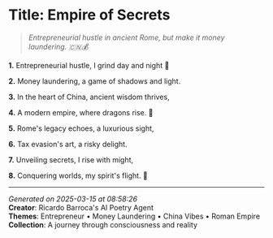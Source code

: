 # Title: Empire of Secrets

> *Entrepreneurial hustle in ancient Rome, but make it money laundering. 🇨🇳💰*

**1.** Entrepreneurial hustle, I grind day and night 💼


**2.** Money laundering, a game of shadows and light.


**3.** In the heart of China, ancient wisdom thrives,


**4.** A modern empire, where dragons rise. 🏮


**5.** Rome's legacy echoes, a luxurious sight,


**6.** Tax evasion's art, a risky delight.


**7.** Unveiling secrets, I rise with might,


**8.** Conquering worlds, my spirit's flight. 🦅



---

*Generated on 2025-03-15 at 08:58:26*  
**Creator**: Ricardo Barroca's AI Poetry Agent  
**Themes**: Entrepreneur • Money Laundering • China Vibes • Roman Empire  
**Collection**: A journey through consciousness and reality